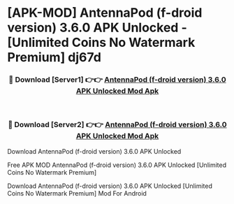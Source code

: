 # [APK-MOD] AntennaPod (f-droid version) 3.6.0 APK Unlocked - [Unlimited Coins No Watermark Premium] dj67d



<div align="center">
<h3>🔴 Download [Server1] 👉👉 <a href="https://momento.my/?title=AntennaPod_(f-droid_version)_3.6.0_APK_Unlocked">AntennaPod (f-droid version) 3.6.0 APK Unlocked Mod Apk</a></h3><br>

<h3>🔴 Download [Server2] 👉👉 <a href="https://momento.my/?title=AntennaPod_(f-droid_version)_3.6.0_APK_Unlocked">AntennaPod (f-droid version) 3.6.0 APK Unlocked Mod Apk</a></h3>
</div>



Download AntennaPod (f-droid version) 3.6.0 APK Unlocked 

Free APK MOD AntennaPod (f-droid version) 3.6.0 APK Unlocked [Unlimited Coins No Watermark Premium]

Download AntennaPod (f-droid version) 3.6.0 APK Unlocked [Unlimited Coins No Watermark Premium] Mod For Android
